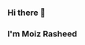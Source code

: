 ### Hi there 👋
### I'm Moiz Rasheed

<!--
<img src="https://github-readme-stats.vercel.app/api?username=msrasheed&show_icons=true&count_private=true" width="410"/>
<img src="https://github-readme-stats.vercel.app/api/top-langs/?username=msrasheed&count_private=true" width="400" />
-->

<!--
**msrasheed/msrasheed** is a ✨ _special_ ✨ repository because its `README.md` (this file) appears on your GitHub profile.

Here are some ideas to get you started:

- 🔭 I’m currently working on ...
- 🌱 I’m currently learning ...
- 👯 I’m looking to collaborate on ...
- 🤔 I’m looking for help with ...
- 💬 Ask me about ...
- 📫 How to reach me: ...
- 😄 Pronouns: ...
- ⚡ Fun fact: ...
-->
